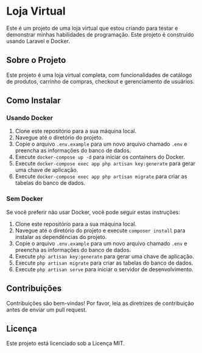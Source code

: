 # Loja Virtual

Este é um projeto de uma loja virtual que estou criando para testar e demonstrar minhas habilidades de programação. Este projeto é construído usando Laravel e Docker.

## Sobre o Projeto

Este projeto é uma loja virtual completa, com funcionalidades de catálogo de produtos, carrinho de compras, checkout e gerenciamento de usuários.

## Como Instalar

### Usando Docker

1. Clone este repositório para a sua máquina local.
2. Navegue até o diretório do projeto.
3. Copie o arquivo `.env.example` para um novo arquivo chamado `.env` e preencha as informações do banco de dados.
4. Execute `docker-compose up -d` para iniciar os containers do Docker.
5. Execute `docker-compose exec app php artisan key:generate` para gerar uma chave de aplicação.
6. Execute `docker-compose exec app php artisan migrate` para criar as tabelas do banco de dados.

### Sem Docker

Se você preferir não usar Docker, você pode seguir estas instruções:

1. Clone este repositório para a sua máquina local.
2. Navegue até o diretório do projeto e execute `composer install` para instalar as dependências do projeto.
3. Copie o arquivo `.env.example` para um novo arquivo chamado `.env` e preencha as informações do banco de dados.
4. Execute `php artisan key:generate` para gerar uma chave de aplicação.
5. Execute `php artisan migrate` para criar as tabelas do banco de dados.
6. Execute `php artisan serve` para iniciar o servidor de desenvolvimento.

## Contribuições

Contribuições são bem-vindas! Por favor, leia as diretrizes de contribuição antes de enviar um pull request.

## Licença

Este projeto está licenciado sob a Licença MIT.
